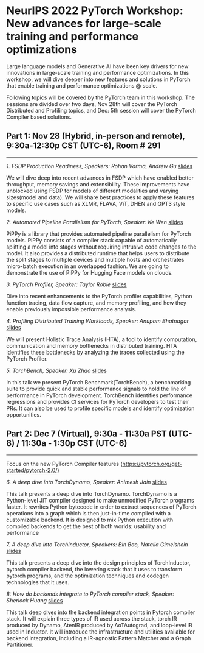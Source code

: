 # NeurIPS 2022 PyTorch Workshop: New advances for large-scale training and performance optimizations


Large language models and Generative AI have been key drivers for new innovations in large-scale training and performance optimizations. In this workshop, we will dive deeper into new features and solutions in PyTorch that enable training and performance optimizations @ scale. 

Following topics will be covered by the PyTorch team in this workshop. The sessions are divided over two days, Nov 28th will cover the PyTorch Distributed and Profiling topics, and Dec: 5th session will cover the PyTorch Compiler based solutions.

## Part 1: Nov 28 (Hybrid, in-person and remote), 9:30a-12:30p CST (UTC-6), Room # 291
-------------------------------------------------------------------------------------------------------

*1. FSDP Production Readiness, Speakers: Rohan Varma, Andrew Gu* [slides](FSDP%20-%20NeurIPS%2020222%20.pdf)

We will dive deep into recent advances in FSDP which have enabled better throughput, memory savings and extensibility. These improvements have unblocked using FSDP for models of different modalities and varying sizes(model and data). We will share best practices to apply these features to specific use cases such as XLMR, FLAVA, ViT, DHEN and GPT3 style models.

*2. Automated Pipeline Parallelism for PyTorch, Speaker: Ke Wen* [slides](PiPPy%20-%20NeurIPS%202022.pdf)

PiPPy is a library that provides automated pipeline parallelism for PyTorch models. PiPPy consists of a compiler stack capable of automatically splitting a model into stages without requiring intrusive code changes to the model. It also provides a distributed runtime that helps users to distribute the split stages to multiple devices and multiple hosts and orchestrates micro-batch execution in an overlapped fashion. We are going to demonstrate the use of PiPPy for Hugging Face models on clouds.

*3. PyTorch Profiler, Speaker: Taylor Robie*  [slides](PyTorch%20Profiler%20-%20NeurIPS%202022.pdf)

Dive into recent enhancements to the PyTorch profiler capabilities, Python function tracing, data flow capture, and memory profiling, and how they enable previously impossible performance analysis.

*4. Profiling Distributed Training Workloads, Speaker: Anupam Bhatnagar*  [slides](Profiling%20Distributed%20Training%20Workloads%20-%20NeurIPS%202022.pdf)

We will present Holistic Trace Analysis (HTA), a tool to identify computation, communication and memory bottlenecks in distributed training. HTA identifies these bottlenecks by analyzing the traces collected using the PyTorch Profiler.

*5. TorchBench, Speaker: Xu Zhao*  [slides](TorchBench%20-%20NeurIPS%202022.pdf)

In this talk we present PyTorch Benchmark(TorchBench), a benchmarking suite to provide quick and stable performance signals to hold the line of performance in PyTorch development. TorchBench identifies performance regressions and provides CI services for PyTorch developers to test their PRs. It can also be used to profile specific models and identify optimization opportunities.


## Part 2: Dec 7 (Virtual), 9:30a - 11:30a PST (UTC-8) / 11:30a - 1:30p CST (UTC-6)
------------------------------------------------------------------------------------------------
Focus on the new PyTorch Compiler features (https://pytorch.org/get-started/pytorch-2.0/)

*6. A deep dive into TorchDynamo,  Speaker: Animesh Jain*  [slides](TorchDynamo%20Deep%20Dive%20-%20NeurIPS%202022.pdf)

This talk presents a deep dive into TorchDynamo. TorchDynamo is a Python-level JIT compiler designed to make unmodified PyTorch programs faster. It rewrites Python bytecode in order to extract sequences of PyTorch operations into a graph which is then just-in-time compiled with a customizable backend. It is designed to mix Python execution with compiled backends to get the best of both worlds: usability and performance

*7. A deep dive into TorchInductor, Speakers: Bin Bao, Natalia Gimelshein*  [slides](TorchInductor%20Deep%20Dive%20-%20NeurIPS%202022.pdf)

This talk presents a deep dive into the design principles of TorchInductor, pytorch compiler backend, the lowering stack that it uses to transform pytorch programs, and the optimization techniques and codegen technologies that it uses. 

*8: How do backends integrate to PyTorch compiler stack, Speaker: Sherlock Huang*  [slides](PyTorch%202.0%20Backend%20Integration%20-%20NeurIPS%202022.pdf)

This talk deep dives into the backend integration points in Pytorch compiler stack. It will explain three types of IR used across the stack, torch IR produced by Dynamo, AtenIR produced by AoTAutograd, and loop-level IR used in Inductor. It will introduce the infrastructure and utilities available for backend integration, including a IR-agnostic Pattern Matcher and a Graph Partitioner.
